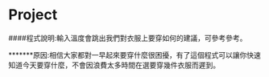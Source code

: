 # Project

####程式說明:輸入溫度會跳出我們對衣服上要穿如何的建議，可參考參考。

*******原因:相信大家都對一早起來要穿什麼很困擾，有了這個程式可以讓你快速知道今天要穿什麼，不會因浪費太多時間在選要穿幾件衣服而遲到。